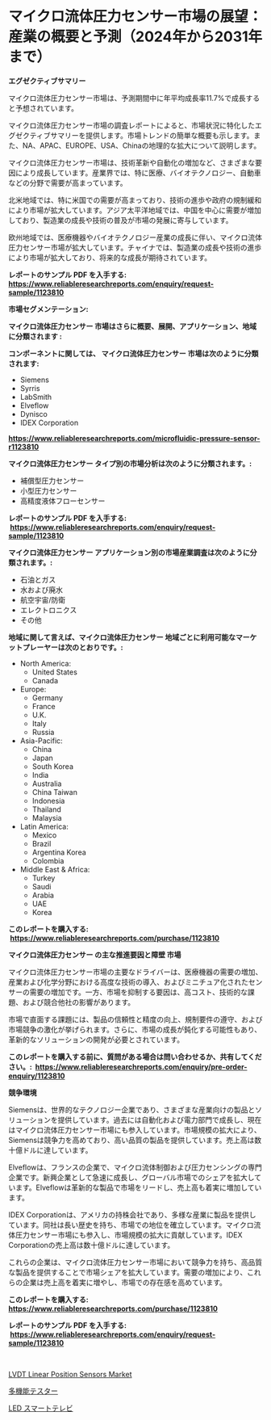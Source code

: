 <p><h1>マイクロ流体圧力センサー市場の展望：産業の概要と予測（2024年から2031年まで）</h1></p><p><strong>エグゼクティブサマリー</strong></p>
<p><p>マイクロ流体圧力センサー市場は、予測期間中に年平均成長率11.7%で成長すると予想されています。</p><p>マイクロ流体圧力センサー市場の調査レポートによると、市場状況に特化したエグゼクティブサマリーを提供します。市場トレンドの簡単な概要も示します。また、NA、APAC、EUROPE、USA、Chinaの地理的な拡大について説明します。</p><p>マイクロ流体圧力センサー市場は、技術革新や自動化の増加など、さまざまな要因により成長しています。産業界では、特に医療、バイオテクノロジー、自動車などの分野で需要が高まっています。</p><p>北米地域では、特に米国での需要が高まっており、技術の進歩や政府の規制緩和により市場が拡大しています。アジア太平洋地域では、中国を中心に需要が増加しており、製造業の成長や技術の普及が市場の発展に寄与しています。</p><p>欧州地域では、医療機器やバイオテクノロジー産業の成長に伴い、マイクロ流体圧力センサー市場が拡大しています。チャイナでは、製造業の成長や技術の進歩により市場が拡大しており、将来的な成長が期待されています。</p></p>
<p><strong>レポートのサンプル PDF を入手する: <a href="https://www.reliableresearchreports.com/enquiry/request-sample/1123810">https://www.reliableresearchreports.com/enquiry/request-sample/1123810</a></strong></p>
<p><strong>市場セグメンテーション:</strong></p>
<p><strong> マイクロ流体圧力センサー 市場はさらに概要、展開、アプリケーション、地域に分類されます :</strong></p>
<p><strong>コンポーネントに関しては、 マイクロ流体圧力センサー 市場は次のように分類されます: &nbsp;</strong></p>
<p><ul><li>Siemens</li><li>Syrris</li><li>LabSmith</li><li>Elveflow</li><li>Dynisco</li><li>IDEX Corporation</li></ul></p>
<p><strong><a href="https://www.reliableresearchreports.com/microfluidic-pressure-sensor-r1123810">https://www.reliableresearchreports.com/microfluidic-pressure-sensor-r1123810</a></strong></p>
<p><strong> マイクロ流体圧力センサー タイプ別の市場分析は次のように分類されます。:</strong></p>
<p><ul><li>補償型圧力センサー</li><li>小型圧力センサー</li><li>高精度液体フローセンサー</li></ul></p>
<p><strong>レポートのサンプル PDF を入手する: &nbsp;<a href="https://www.reliableresearchreports.com/enquiry/request-sample/1123810">https://www.reliableresearchreports.com/enquiry/request-sample/1123810</a></strong></p>
<p><strong> マイクロ流体圧力センサー アプリケーション別の市場産業調査は次のように分類されます。:</strong></p>
<p><ul><li>石油とガス</li><li>水および廃水</li><li>航空宇宙/防衛</li><li>エレクトロニクス</li><li>その他</li></ul></p>
<p><strong>地域に関して言えば、マイクロ流体圧力センサー 地域ごとに利用可能なマーケットプレーヤーは次のとおりです。:</strong></p>
<p><ul>
    <li>
        North America:
        <ul>
            <li>United States</li>
            <li>Canada</li>
        </ul>
    </li>
    <li>
        Europe:
        <ul>
            <li>Germany</li>
            <li>France</li>
            <li>U.K.</li>
            <li>Italy</li>
            <li>Russia</li>
        </ul>
    </li>
    <li>
        Asia-Pacific:
        <ul>
            <li>China</li>
            <li>Japan</li>
            <li>South Korea</li>
            <li>India</li>
            <li>Australia</li>
            <li>China Taiwan</li>
            <li>Indonesia</li>
            <li>Thailand</li>
            <li>Malaysia</li>
        </ul>
    </li>
    <li>
        Latin America:
        <ul>
            <li>Mexico</li>
            <li>Brazil</li>
            <li>Argentina Korea</li>
            <li>Colombia</li>
        </ul>
    </li>
    <li>
        Middle East & Africa:
        <ul>
            <li>Turkey</li>
            <li>Saudi</li>
            <li>Arabia</li>
            <li>UAE</li>
            <li>Korea</li>
        </ul>
    </li>
    </ul></p>
<p><strong>このレポートを購入する: &nbsp;<a href="https://www.reliableresearchreports.com/purchase/1123810">https://www.reliableresearchreports.com/purchase/1123810</a></strong></p>
<p><strong>マイクロ流体圧力センサー の主な推進要因と障壁 市場</strong></p>
<p><p>マイクロ流体圧力センサー市場の主要なドライバーは、医療機器の需要の増加、産業および化学分野における高度な技術の導入、およびミニチュア化されたセンサーの需要の増加です。一方、市場を抑制する要因は、高コスト、技術的な課題、および競合他社の影響があります。</p><p>市場で直面する課題には、製品の信頼性と精度の向上、規制要件の遵守、および市場競争の激化が挙げられます。さらに、市場の成長が鈍化する可能性もあり、革新的なソリューションの開発が必要とされています。</p></p>
<p><strong>このレポートを購入する前に、質問がある場合は問い合わせるか、共有してください。:&nbsp; <a href="https://www.reliableresearchreports.com/enquiry/pre-order-enquiry/1123810">https://www.reliableresearchreports.com/enquiry/pre-order-enquiry/1123810</a></strong></p>
<p><strong>競争環境</strong></p>
<p><p>Siemensは、世界的なテクノロジー企業であり、さまざまな産業向けの製品とソリューションを提供しています。過去には自動化および電力部門で成長し、現在はマイクロ流体圧力センサー市場にも参入しています。市場規模の拡大により、Siemensは競争力を高めており、高い品質の製品を提供しています。売上高は数十億ドルに達しています。</p><p>Elveflowは、フランスの企業で、マイクロ流体制御および圧力センシングの専門企業です。新興企業として急速に成長し、グローバル市場でのシェアを拡大しています。Elveflowは革新的な製品で市場をリードし、売上高も着実に増加しています。</p><p>IDEX Corporationは、アメリカの持株会社であり、多様な産業に製品を提供しています。同社は長い歴史を持ち、市場での地位を確立しています。マイクロ流体圧力センサー市場にも参入し、市場規模の拡大に貢献しています。IDEX Corporationの売上高は数十億ドルに達しています。</p><p>これらの企業は、マイクロ流体圧力センサー市場において競争力を持ち、高品質な製品を提供することで市場シェアを拡大しています。需要の増加により、これらの企業は売上高を着実に増やし、市場での存在感を高めています。</p></p>
<p><strong>このレポートを購入する: &nbsp; <a href="https://www.reliableresearchreports.com/purchase/1123810">https://www.reliableresearchreports.com/purchase/1123810</a></strong></p>
<p><strong>レポートのサンプル PDF を入手する: &nbsp;<a href="https://www.reliableresearchreports.com/enquiry/request-sample/1123810">https://www.reliableresearchreports.com/enquiry/request-sample/1123810</a></strong><strong></strong></p>
<p>&nbsp;</p>
<p><p><a href="https://invited-way-688.notion.site/LVDT-Linear-Position-Sensors-Market-The-Key-To-Successful-Business-Strategy-Forecast-Till-2031-14f773cf0ba543cebcad34cdd748388b">LVDT Linear Position Sensors Market</a></p><p><a href="https://medium.com/@aaronanfotrrd897367/%E3%83%9E%E3%83%AB%E3%83%81%E3%83%95%E3%82%A1%E3%83%B3%E3%82%AF%E3%82%B7%E3%83%A7%E3%83%B3%E3%83%86%E3%82%B9%E3%82%BF%E3%83%BC%E5%B8%82%E5%A0%B4%E3%81%AF-%E5%B8%82%E5%A0%B4%E3%82%B7%E3%82%A7%E3%82%A2-%E3%82%B5%E3%82%A4%E3%82%BA-%E3%81%8A%E3%82%88%E3%81%B32031%E5%B9%B4%E3%81%BE%E3%81%A7%E3%81%AE%E4%BA%88%E6%B8%AC%E3%81%AB%E7%84%A6%E7%82%B9%E3%82%92%E5%BD%93%E3%81%A6%E3%81%A6%E3%81%84%E3%81%BE%E3%81%99-820ba47ce9cf">多機能テスター</a></p><p><a href="https://medium.com/@levihamilton5801940/led-%E3%82%B9%E3%83%9E%E3%83%BC%E3%83%88%E3%83%86%E3%83%AC%E3%83%93%E5%B8%82%E5%A0%B4%E3%82%B5%E3%82%A4%E3%82%BA-cagr-%E3%83%88%E3%83%AC%E3%83%B3%E3%83%89-2024%E5%B9%B4-2030%E5%B9%B4-3e62dd7f3666">LED スマートテレビ</a></p></p>